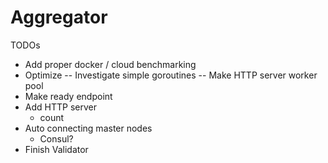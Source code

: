# Aggregator

TODOs
- Add proper docker / cloud benchmarking
- Optimize
-- Investigate simple goroutines
-- Make HTTP server worker pool
- Make ready endpoint
- Add HTTP server
    - count
- Auto connecting master nodes
    - Consul?
- Finish Validator
